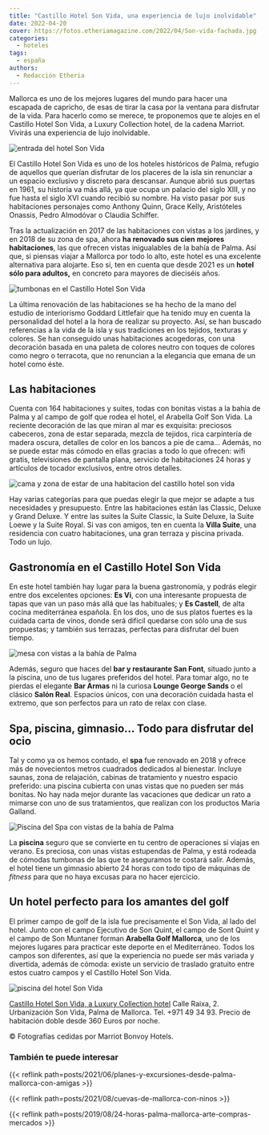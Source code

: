 ```yaml
---
title: "Castillo Hotel Son Vida, una experiencia de lujo inolvidable"
date: 2022-04-20
cover: https://fotos.etheriamagazine.com/2022/04/Son-vida-fachada.jpg
categories: 
  - hoteles
tags: 
  - españa
authors: 
  - Redacción Etheria
---
```


Mallorca es uno de los mejores lugares del mundo para hacer una escapada de capricho, de esas de tirar la casa por la ventana para disfrutar de la vida. Para hacerlo como se merece, te proponemos que te alojes en el Castillo Hotel Son Vida, a Luxury Collection hotel, de la cadena Marriot. Vivirás una experiencia de lujo inolvidable.

![entrada del hotel Son Vida](https://fotos.etheriamagazine.com/2022/04/Son-vida-fachada.jpg "Fachada del Castillo Hotel Son Vida.")

El Castillo Hotel Son Vida es uno de los hoteles históricos de Palma, refugio de 
aquellos que querían disfrutar de los placeres de la isla sin renunciar a un espacio 
exclusivo y discreto para descansar. Aunque abrió sus puertas en 1961, su historia va 
más allá, ya que ocupa un palacio del siglo XIII, y no fue hasta el siglo XVI cuando 
recibió su nombre. Ha visto pasar por sus habitaciones personajes como Anthony Quinn, 
Grace Kelly, Aristóteles Onassis, Pedro Almodóvar o Claudia Schiffer. 

Tras la actualización en 2017 de las habitaciones con vistas a los jardines, y en 2018 
de su zona de spa, ahora **ha renovado sus cien mejores habitaciones**, las que ofrecen 
vistas inigualables de la bahía de Palma. Así que, si piensas viajar a Mallorca por todo 
lo alto, este hotel es una excelente alternativa para alojarte. Eso sí, ten en cuenta 
que desde 2021 es un **hotel sólo para adultos,** en concreto para mayores de dieciséis 
años. 

![tumbonas en el Castillo Hotel Son Vida](https://fotos.etheriamagazine.com/2022/04/Son-vida-piscina.jpg "Piscina del Castillo Hotel Son Vida.")

La última renovación de las habitaciones se ha hecho de la mano del estudio de 
interiorismo Goddard Littlefair que ha tenido muy en cuenta la personalidad del hotel a 
la hora de realizar su proyecto. Así, se han buscado referencias a la vida de la isla y 
sus tradiciones en los tejidos, texturas y colores. Se han conseguido unas habitaciones 
acogedoras, con una decoración basada en una paleta de colores neutro con toques de 
colores como negro o terracota, que no renuncian a la elegancia que emana de un hotel 
como éste. 

## Las habitaciones

Cuenta con 164 habitaciones y suites, todas con bonitas vistas a la bahía de Palma y al 
campo de golf que rodea el hotel, el Arabella Golf Son Vida. La reciente decoración de 
las que miran al mar es exquisita: preciosos cabeceros, zona de estar separada, mezcla 
de tejidos, rica carpintería de madera oscura, detalles de color en los bancos a pie de 
cama… Además, no se puede estar más cómodo en ellas gracias a todo lo que ofrecen: wifi 
gratis, televisiones de pantalla plana, servicio de habitaciones 24 horas y artículos de 
tocador exclusivos, entre otros detalles. 

![cama y zona de estar de una habitacion del castillo hotel son vida](https://fotos.etheriamagazine.com/2022/04/son-vida-habitacion-deluxe.jpg "Habitación Deluxe del Castillo Hotel Son Vida.")

Hay varias categorías para que puedas elegir la que mejor se adapte a tus necesidades y 
presupuesto. Entre las habitaciones están las Classic, Deluxe y Grand Deluxe. Y entre 
las suites la Suite Classic, la Suite Deluxe, la Suite Loewe y la Suite Royal. Si vas 
con amigos, ten en cuenta la **Villa Suite**, una residencia con cuatro habitaciones, 
una gran terraza y piscina privada. Todo un lujo. 

## Gastronomía en el Castillo Hotel Son Vida

En este hotel también hay lugar para la buena gastronomía, y podrás elegir entre dos 
excelentes opciones: **Es Vi**, con una interesante propuesta de tapas que van un paso 
más allá que las habituales; y **Es Castell**, de alta cocina mediterránea española. En 
los dos, uno de sus platos fuertes es la cuidada carta de vinos, donde será difícil 
quedarse con sólo una de sus propuestas; y también sus terrazas, perfectas para 
disfrutar del buen tiempo. 

![mesa con vistas a la bahía de Palma](https://fotos.etheriamagazine.com/2022/04/son-vida-restaurante.jpg "Mesa para almorzar en el Castillo Hotel Son Vida.")

Además, seguro que haces del **bar y restaurante San Font**, situado junto a la piscina, 
uno de tus lugares preferidos del hotel. Para tomar algo, no te pierdas el elegante 
**Bar Armas** ni la curiosa **Lounge George Sands** o el clásico **Salón Real**. 
Espacios únicos, con una decoración cuidada hasta el extremo, que son perfectos para un 
rato de relax con clase. 

## Spa, piscina, gimnasio… Todo para disfrutar del ocio

Tal y como ya os hemos contado, el **spa** fue renovado en 2018 y ofrece más de 
novecientos metros cuadrados dedicados al bienestar. Incluye saunas, zona de relajación, 
cabinas de tratamiento y nuestro espacio preferido: una piscina cubierta con unas vistas 
que no pueden ser más bonitas. No hay nada mejor durante las vacaciones que dedicar un 
rato a mimarse con uno de sus tratamientos, que realizan con los productos Maria 
Galland. 

![Piscina del Spa con vistas de la bahía de Palma](https://fotos.etheriamagazine.com/2022/04/son-vida-piscina-spa.jpg "Piscina del Spa con zona de relax.")

La **piscina** seguro que se convierte en tu centro de operaciones si viajas en verano. 
Es preciosa, con unas vistas estupendas de Palma, y está rodeada de cómodas tumbonas de 
las que te aseguramos te costará salir. Además, el hotel tiene un gimnasio abierto 24 
horas con todo tipo de máquinas de _fitness_ para que no haya excusas para no hacer 
ejercicio. 

## Un hotel perfecto para los amantes del golf

El primer campo de golf de la isla fue precisamente el Son Vida, al lado del hotel. 
Junto con el campo Ejecutivo de Son Quint, el campo de Sont Quint y el campo de Son 
Muntaner forman **Arabella Golf Mallorca**, uno de los mejores lugares para practicar 
este deporte en el Mediterráneo. Todos los campos son diferentes, así que la experiencia 
no puede ser más variada y divertida, además de cómoda: existe un servicio de traslado 
gratuito entre estos cuatro campos y el Castillo Hotel Son Vida. 

![piscina del hotel Son Vida](https://fotos.etheriamagazine.com/2022/04/son-vida-bar-piscina.jpg "Bar de la piscina del Castillo Hotel Son Vida.")

[Castillo Hotel Son Vida, a Luxury Collection 
hotel](https://www.marriott.com/en-us/hotels/pmilc-castillo-hotel-son-vida-a-luxury-collection-hotel-mallorca/overview/) 
Calle Raixa, 2. Urbanización Son Vida, Palma de Mallorca. Tel. +971 49 34 93. Precio de 
habitación doble desde 360 Euros por noche. 

© Fotografías cedidas por Marriot Bonvoy Hotels. 

### También te puede interesar

{{< reflink path=posts/2021/06/planes-y-excursiones-desde-palma-mallorca-con-amigas >}} 

{{< reflink path=posts/2021/08/cuevas-de-mallorca-con-ninos >}} 

{{< reflink path=posts/2019/08/24-horas-palma-mallorca-arte-compras-mercados >}}

